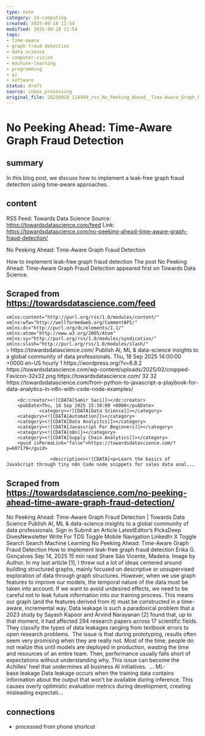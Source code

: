 ```yaml
---
type: note
category: 24-computing
created: 2025-09-18 11:54
modified: 2025-09-18 11:54
tags:
- time-aware
- graph fraud detection
- data science
- computer-vision
- machine-learning
- programming
- ai
- software
status: draft
source: inbox_processing
original_file: 20250918_114949_rss_No_Peeking_Ahead__Time-Aware_Graph_Fraud_Detection.txt
---
```



# No Peeking Ahead: Time-Aware Graph Fraud Detection

## summary
In this blog post, we discuss how to implement a leak-free graph fraud detection using time-aware approaches.

## content
RSS Feed: Towards Data Science
Source: https://towardsdatascience.com/feed
Link: https://towardsdatascience.com/no-peeking-ahead-time-aware-graph-fraud-detection/

No Peeking Ahead: Time-Aware Graph Fraud Detection

How to implement leak-free graph fraud detection The post No Peeking Ahead: Time-Aware Graph Fraud Detection appeared first on Towards Data Science.

## Scraped from https://towardsdatascience.com/feed
<?xml version="1.0" encoding="UTF-8"?><rss version="2.0"
	xmlns:content="http://purl.org/rss/1.0/modules/content/"
	xmlns:wfw="http://wellformedweb.org/CommentAPI/"
	xmlns:dc="http://purl.org/dc/elements/1.1/"
	xmlns:atom="http://www.w3.org/2005/Atom"
	xmlns:sy="http://purl.org/rss/1.0/modules/syndication/"
	xmlns:slash="http://purl.org/rss/1.0/modules/slash/"
	>

<channel>
	<title>Towards Data Science</title>
	<atom:link href="https://towardsdatascience.com/feed/" rel="self" type="application/rss+xml" />
	<link>https://towardsdatascience.com/</link>
	<description>Publish AI, ML &#38; data-science insights to a global community of data professionals.</description>
	<lastBuildDate>Thu, 18 Sep 2025 14:00:00 +0000</lastBuildDate>
	<language>en-US</language>
	<sy:updatePeriod>
	hourly	</sy:updatePeriod>
	<sy:updateFrequency>
	1	</sy:updateFrequency>
	<generator>https://wordpress.org/?v=6.8.2</generator>

<image>
	<url>https://towardsdatascience.com/wp-content/uploads/2025/02/cropped-Favicon-32x32.png</url>
	<title>Towards Data Science</title>
	<link>https://towardsdatascience.com/</link>
	<width>32</width>
	<height>32</height>
</image> 
	<item>
		<title>From Python to JavaScript: A Playbook for Data Analytics in n8n with Code Node Examples</title>
		<link>https://towardsdatascience.com/from-python-to-javascript-a-playbook-for-data-analytics-in-n8n-with-code-node-examples/</link>
		
		<dc:creator><![CDATA[Samir Saci]]></dc:creator>
		<pubDate>Thu, 18 Sep 2025 15:30:00 +0000</pubDate>
				<category><![CDATA[Data Science]]></category>
		<category><![CDATA[Automation]]></category>
		<category><![CDATA[Data Analyitcs]]></category>
		<category><![CDATA[Javascript For Beginners]]></category>
		<category><![CDATA[n8n]]></category>
		<category><![CDATA[Supply Chain Analytics]]></category>
		<guid isPermaLink="false">https://towardsdatascience.com/?p=607179</guid>

					<description><![CDATA[<p>Learn the basics of JavaScript through tiny n8n Code node snippets for sales data anal...


## Scraped from https://towardsdatascience.com/no-peeking-ahead-time-aware-graph-fraud-detection/
No Peeking Ahead: Time-Aware Graph Fraud Detection | Towards Data Science Publish AI, ML &amp; data-science insights to a global community of data professionals. Sign in Submit an Article LatestEditor’s PicksDeep DivesNewsletter Write For TDS Toggle Mobile Navigation LinkedIn X Toggle Search Search Machine Learning No Peeking Ahead: Time-Aware Graph Fraud Detection How to implement leak-free graph fraud detection Erika G. Gonçalves Sep 14, 2025 15 min read Share São Vicente, Madeira. Image by Author. In my last article [1], I threw out a lot of ideas centered around building structured graphs, mainly focused on descriptive or unsupervised exploration of data through graph structures. However, when we use graph features to improve our models, the temporal nature of the data must be taken into account. If we want to avoid undesired effects, we need to be careful not to leak future information into our training process. This means our graph (and the features derived from it) must be constructed in a time-aware, incremental way. Data leakage is such a paradoxical problem that a 2023 study by Sayash Kapoor and Arvind Narayanan [2] found that, up to that moment, it had affected 294 research papers across 17 scientific fields. They classify the types of data leakages ranging from textbook errors to open research problems.&nbsp; The issue is that during prototyping, results often seem very promising when they are really not. Most of the time, people do not realize this until models are deployed in production, wasting the time and resources of an entire team. Then, performance usually falls short of expectations without understanding why. This issue can become the Achilles’ heel that undermines all business AI initiatives.&nbsp; &#8230; ML-base&nbsp;leakage Data leakage occurs when the training data contains information about the output that won’t be available during inference. This causes overly optimistic evaluation metrics during development, creating misleading expectati...


## connections
- processed from phone shortcut
